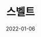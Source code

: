 ---
    date: "2022-01-06"
    category: "Svelte"
    title: "스벨트"
    description: "3대장. 벨트를 잘 차라."
    iconifyIconName: "cib:svelte"
---